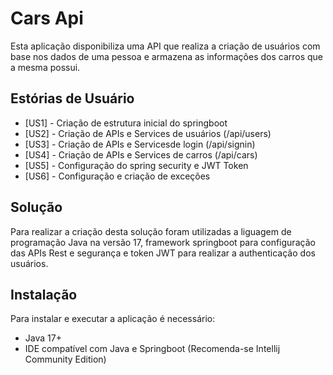 # Cars Api

Esta aplicação disponibiliza uma API que realiza a criação de usuários com base nos dados de uma pessoa e armazena as informações dos carros que a mesma possui.


## Estórias de Usuário
- [US1] - Criação de estrutura inicial do springboot
- [US2] - Criação de APIs e Services de usuários (/api/users)
- [US3] - Criação de APIs e Servicesde login (/api/signin)
- [US4] - Criação de APIs e Services de carros (/api/cars)
- [US5] - Configuração do spring security e JWT Token
- [US6] - Configuração e criação de exceções
## Solução

Para realizar a criação desta solução foram utilizadas a liguagem de programação Java na versão 17, framework springboot para configuração das APIs Rest e segurança e token JWT para realizar a authenticação dos usuários.
## Instalação

Para instalar e executar a aplicação é necessário:

- Java 17+
- IDE compatível com Java e Springboot (Recomenda-se Intellij Community Edition)
    